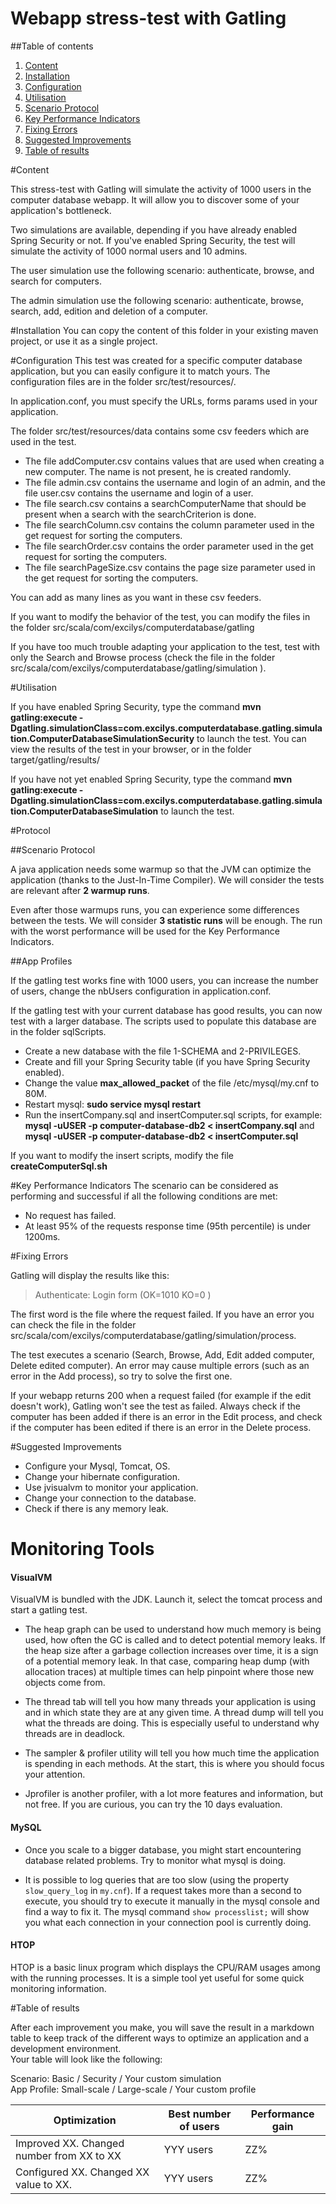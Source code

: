Webapp stress-test with Gatling
=========================

##Table of contents

1. [Content](#content)
2. [Installation](#installation)
3. [Configuration](#configuration)
4. [Utilisation](#utilisation)
5. [Scenario Protocol](#scenario-protocol)
6. [Key Performance Indicators](#key-performance-indicators)
7. [Fixing Errors](#fixing-errors)
8. [Suggested Improvements](#suggested-improvements)
9. [Table of results](#table-of-results)

#Content

This stress-test with Gatling will simulate the activity of 1000 users in the computer database webapp. It will allow you to discover some of your application's bottleneck.

Two simulations are available, depending if you have already enabled Spring Security or not. If you've enabled Spring Security, the test will simulate the activity of 1000 normal users and 10 admins.

The user simulation use the following scenario: authenticate, browse, and search for computers.

The admin simulation use the following scenario: authenticate, browse, search, add, edition and deletion of a computer.


#Installation
You can copy the content of this folder in your existing maven project, or use it as a single project.

#Configuration
This test was created for a specific computer database application, but you can easily configure it to match yours. The configuration files are in the folder src/test/resources/.

In application.conf, you must specify the URLs, forms params used in your application.

The folder src/test/resources/data contains some csv feeders which are used in the test.
* The file addComputer.csv contains values that are used when creating a new computer. The name is not present, he is created randomly.
* The file admin.csv contains the username and login of an admin, and the file user.csv contains the username and login of a user.
* The file search.csv contains a searchComputerName that should be present when a search with the searchCriterion is done.
* The file searchColumn.csv contains the column parameter used in the get request for sorting the computers.
* The file searchOrder.csv contains the order parameter used in the get request for sorting the computers.
* The file searchPageSize.csv contains the page size parameter used in the get request for sorting the computers.

You can add as many lines as you want in these csv feeders.

If you want to modify the behavior of the test, you can modify the files in the folder src/scala/com/excilys/computerdatabase/gatling

If you have too much trouble adapting your application to the test, test with only the Search and Browse process (check the file in the folder src/scala/com/excilys/computerdatabase/gatling/simulation
 ).

#Utilisation

If you have enabled Spring Security, type the command **mvn gatling:execute -Dgatling.simulationClass=com.excilys.computerdatabase.gatling.simulation.ComputerDatabaseSimulationSecurity** to launch the test. You can view the results of the test in your browser, or in the folder target/gatling/results/

If you have not yet enabled Spring Security, type the command **mvn gatling:execute -Dgatling.simulationClass=com.excilys.computerdatabase.gatling.simulation.ComputerDatabaseSimulation** to launch the test.


#Protocol

##Scenario Protocol

A java application needs some warmup so that the JVM can optimize the application (thanks to the Just-In-Time Compiler). We will consider the tests are relevant after **2 warmup runs**.

Even after those warmups runs, you can experience some differences between the tests. We will consider **3 statistic runs** will be enough. The run with the worst performance will be used for the Key Performance Indicators.

##App Profiles

If the gatling test works fine with 1000 users, you can increase the number of users, change the nbUsers configuration in application.conf.

If the gatling test with your current database has good results, you can now test with a larger database. The scripts used to populate this database are in the folder sqlScripts.

* Create a new database with the file 1-SCHEMA and 2-PRIVILEGES.
* Create and fill your Spring Security table (if you have Spring Security enabled).
* Change the value **max_allowed_packet** of the file /etc/mysql/my.cnf to 80M.
* Restart mysql: **sudo service mysql restart**
* Run the insertCompany.sql and insertComputer.sql scripts, for example: **mysql -uUSER -p computer-database-db2 < insertCompany.sql** and **mysql -uUSER -p computer-database-db2 < insertComputer.sql**

If you want to modify the insert scripts, modify the file **createComputerSql.sh**


#Key Performance Indicators
The scenario can be considered as performing and successful if all the following conditions are met:
* No request has failed.
* At least 95% of the requests response time (95th percentile) is under 1200ms.

#Fixing Errors

Gatling will display the results like this:
> Authenticate: Login form                                 (OK=1010   KO=0     )

The first word is the file where the request failed. If you have an error you can check the file in the folder src/scala/com/excilys/computerdatabase/gatling/simulation/process.

The test executes a scenario (Search, Browse, Add, Edit added computer, Delete edited computer). An error may cause multiple errors (such as an error in the Add process), so try to solve the first one.

If your webapp returns 200 when a request failed (for example if the edit doesn't work), Gatling won't see the test as failed. Always check if the computer has been added if there is an error in the Edit process, and check if the computer has been edited if there is an error in the Delete process.


#Suggested Improvements

* Configure your Mysql, Tomcat, OS.
* Change your hibernate configuration.
* Use jvisualvm to monitor your application.
* Change your connection to the database.
* Check if there is any memory leak.

# Monitoring Tools

#### VisualVM

VisualVM is bundled with the JDK. Launch it, select the tomcat process and start a gatling test. 

 * The heap graph can be used to understand how much memory is being used, how often the GC is called and to detect potential memory leaks. If the heap size after a garbage collection increases over time, it is a sign of a potential memory leak. In that case, comparing heap dump (with allocation traces) at multiple times can help pinpoint where those new objects come from.

* The thread tab will tell you how many threads your application is using and in which state they are at any given time. A thread dump will tell you what the threads are doing. This is especially useful to understand why threads are in deadlock. 

* The sampler & profiler utility will tell you how much time the application is spending in each methods. At the start, this is where you should focus your attention.

* Jprofiler is another profiler, with a lot more features and information, but not free. If you are curious, you can try the 10 days evaluation.

#### MySQL

 * Once you scale to a bigger database, you might start encountering database related problems. Try to monitor what mysql is doing. 

 * It is possible to log queries that are too slow (using the property `slow_query_log` in `my.cnf`). If a request takes more than a second to execute, you should try to execute it manually in the mysql console and find a way to fix it.
The mysql command `show processlist;` will show you what each connection in your connection pool is currently doing.

#### HTOP

HTOP is a basic linux program which displays the CPU/RAM usages among with the running processes. It is a simple tool yet useful for some quick monitoring information. 

#Table of results

After each improvement you make, you will save the result in a markdown table to keep track of the different ways to optimize an application and a development environment.  
Your table will look like the following:


Scenario: Basic / Security / Your custom simulation  
App Profile: Small-scale / Large-scale / Your custom profile

| Optimization | Best number of users | Performance gain |
| --- | --- | --- |
| Improved XX. Changed number from XX to XX | YYY users | ZZ% |
| Configured XX. Changed XX value to XX. | YYY users | ZZ% |
